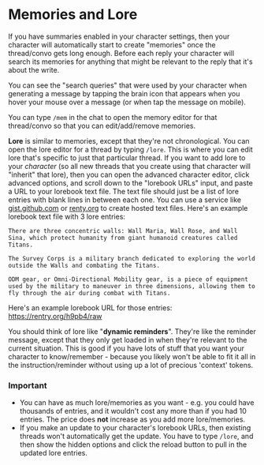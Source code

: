 # Memories and Lore
If you have summaries enabled in your character settings, then your character will automatically start to create "memories" once the thread/convo gets long enough. Before each reply your character will search its memories for anything that might be relevant to the reply that it's about the write.

You can see the "search queries" that were used by your character when generating a message by tapping the brain icon that appears when you hover your mouse over a message (or when tap the message on mobile).

You can type `/mem` in the chat to open the memory editor for that thread/convo so that you can edit/add/remove memories.

**Lore** is similar to memories, except that they're not chronological. You can open the lore editor for a thread by typing `/lore`. This is where you can edit lore that's specific to just that particular thread. If you want to add lore to your *character* (so all new threads that you create using that character will "inherit" that lore), then you can open the advanced character editor, click advanced options, and scroll down to the "lorebook URLs" input, and paste a URL to your lorebook text file. The text file should just be a list of lore entries with blank lines in between each one. You can use a service like [gist.github.com](https://gist.github.com) or [renty.org](https://rentry.org/) to create hosted text files. Here's an example lorebook text file with 3 lore entries:
```
There are three concentric walls: Wall Maria, Wall Rose, and Wall Sina, which protect humanity from giant humanoid creatures called Titans.

The Survey Corps is a military branch dedicated to exploring the world outside the Walls and combating the Titans.

ODM gear, or Omni-Directional Mobility gear, is a piece of equipment used by the military to maneuver in three dimensions, allowing them to fly through the air during combat with Titans.
```
Here's an example lorebook URL for those entries: https://rentry.org/h9pb4/raw

You should think of lore like "**dynamic reminders**". They're like the reminder message, except that they only get loaded in when they're relevant to the current situation. This is good if you have lots of stuff that you want your character to know/remember - because you likely won't be able to fit it all in the instruction/reminder without using up a lot of precious 'context' tokens.

### Important
 * You can have as much lore/memories as you want - e.g. you could have thousands of entries, and it wouldn't cost any more than if you had 10 entries. The price does **not** increase as you add more lore/memories.
 * If you make an update to your character's lorebook URLs, then existing threads won't automatically get the update. You have to type `/lore`, and then show the hidden options and click the reload button to pull in the updated lore entries.
